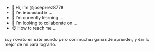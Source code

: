 - 👋 Hi, I’m @joseperez8779
- 👀 I’m interested in ...
- 🌱 I’m currently learning ...
- 💞️ I’m looking to collaborate on ...
- 📫 How to reach me ...

<!---
joseperez8779/joseperez8779 is a ✨ special ✨ repository because its `README.md` (this file) appears on your GitHub profile.
You can click the Preview link to take a look at your changes.
--->
soy novato en  este mundo pero con  muchas ganas de aprender, y dar lo mejor de mi para lograrlo.
